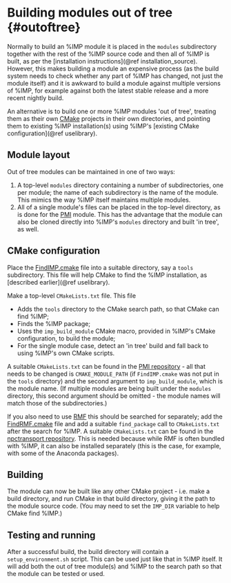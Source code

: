 Building modules out of tree {#outoftree}
============================

Normally to build an %IMP module it is placed in the `modules` subdirectory
together with the rest of the %IMP source code and then all of %IMP is
built, as per the [installation instructions](@ref installation_source).
However, this makes building a module an expensive process (as the build
system needs to check whether any part of %IMP has changed, not just the
module itself) and it is awkward to build a module against multiple
versions of %IMP, for example against both the latest stable release and
a more recent nightly build.

An alternative is to build one or more %IMP modules 'out of tree', treating
them as their own [CMake](https://cmake.org/) projects in their own
directories, and pointing them to existing %IMP installation(s) using
%IMP's [existing CMake configuration](@ref uselibrary).

## Module layout

Out of tree modules can be maintained in one of two ways:

  1. A top-level `modules` directory containing a number of subdirectories,
     one per module; the name of each subdirectory is the name of the module.
     This mimics the way %IMP itself maintains multiple modules.
  2. All of a single module's files can be placed in the top-level directory,
     as is done for the [PMI](https://github.com/salilab/pmi/) module. This
     has the advantage that the module can also be cloned directly into
     %IMP's `modules` directory and built 'in tree', as well.

## CMake configuration

Place the [FindIMP.cmake](https://github.com/salilab/pmi/blob/develop/tools/FindIMP.cmake)
file into a suitable directory, say a `tools` subdirectory. This file will help
CMake to find the %IMP installation, as [described earlier](@ref uselibrary).

Make a top-level `CMakeLists.txt` file. This file
 - Adds the `tools` directory to the CMake search path, so that CMake can
   find %IMP;
 - Finds the %IMP package;
 - Uses the `imp_build_module` CMake macro, provided in %IMP's CMake
   configuration, to build the module;
 - For the single module case, detect an 'in tree' build and fall back to
   using %IMP's own CMake scripts.

A suitable `CMakeLists.txt` can be found in the
[PMI repository](https://github.com/salilab/pmi/blob/develop/CMakeLists.txt) -
all that needs to be changed is `CMAKE_MODULE_PATH` (if `FindIMP.cmake` was
not put in the `tools` directory) and the second argument to
`imp_build_module`, which is the module name. (If multiple modules are
being built under the `modules` directory, this second argument should
be omitted - the module names will match those of the subdirectories.)

If you also need to use [RMF](https://integrativemodeling.org/rmf/)
this should be searched for separately; add the
[FindRMF.cmake](https://github.com/salilab/npctransport/blob/develop/tools/FindRMF.cmake)
file and add a suitable `find_package` call to `CMakeLists.txt` after the
search for %IMP. A suitable `CMakeLists.txt` can be found in the
[npctransport repository](https://github.com/salilab/npctransport/blob/develop/CMakeLists.txt).
This is needed because while RMF is often bundled with %IMP, it can also be
installed separately (this is the case, for example, with some of the
Anaconda packages).

## Building

The module can now be built like any other CMake project - i.e. make a
build directory, and run CMake in that build directory, giving it the
path to the module source code. (You may need to set the `IMP_DIR` variable
to help CMake find %IMP.)

## Testing and running

After a successful build, the build directory will contain a
`setup_environment.sh` script. This can be used just like that in %IMP
itself. It will add both the out of tree module(s) and %IMP to the search
path so that the module can be tested or used.
